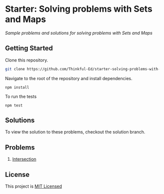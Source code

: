 # Starter: Solving problems with Sets and Maps

_Sample problems and solutions for solving problems with Sets and Maps_

## Getting Started

Clone this repository.

```bash
git clone https://github.com/Thinkful-Ed/starter-solving-problems-with-sets-and-maps.git
```

Navigate to the root of the repository and install dependencies.

```
npm install
```

To run the tests

```
npm test
```

## Solutions

To view the solution to these problems, checkout the solution branch.

## Problems

1. [Intersection](src/intersection)

## License

This project is [MIT Licensed](LICENSE)
